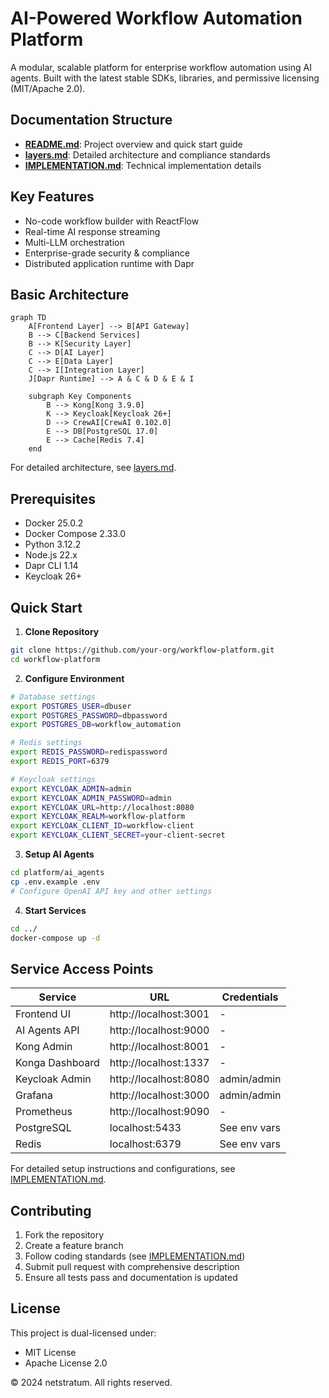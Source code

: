 # AI-Powered Workflow Automation Platform

A modular, scalable platform for enterprise workflow automation using AI agents. Built with the latest stable SDKs, libraries, and permissive licensing (MIT/Apache 2.0).

## Documentation Structure
- **[README.md](README.md)**: Project overview and quick start guide
- **[layers.md](layers.md)**: Detailed architecture and compliance standards
- **[IMPLEMENTATION.md](IMPLEMENTATION.md)**: Technical implementation details

## Key Features
- No-code workflow builder with ReactFlow
- Real-time AI response streaming
- Multi-LLM orchestration
- Enterprise-grade security & compliance
- Distributed application runtime with Dapr

## Basic Architecture
```mermaid
graph TD
    A[Frontend Layer] --> B[API Gateway]
    B --> C[Backend Services]
    B --> K[Security Layer]
    C --> D[AI Layer]
    C --> E[Data Layer]
    C --> I[Integration Layer]
    J[Dapr Runtime] --> A & C & D & E & I

    subgraph Key Components
        B --> Kong[Kong 3.9.0]
        K --> Keycloak[Keycloak 26+]
        D --> CrewAI[CrewAI 0.102.0]
        E --> DB[PostgreSQL 17.0]
        E --> Cache[Redis 7.4]
    end
```

For detailed architecture, see [layers.md](layers.md).

## Prerequisites
- Docker 25.0.2
- Docker Compose 2.33.0
- Python 3.12.2
- Node.js 22.x
- Dapr CLI 1.14
- Keycloak 26+

## Quick Start

1. **Clone Repository**
```bash
git clone https://github.com/your-org/workflow-platform.git
cd workflow-platform
```

2. **Configure Environment**
```bash
# Database settings
export POSTGRES_USER=dbuser
export POSTGRES_PASSWORD=dbpassword
export POSTGRES_DB=workflow_automation

# Redis settings
export REDIS_PASSWORD=redispassword
export REDIS_PORT=6379

# Keycloak settings
export KEYCLOAK_ADMIN=admin
export KEYCLOAK_ADMIN_PASSWORD=admin
export KEYCLOAK_URL=http://localhost:8080
export KEYCLOAK_REALM=workflow-platform
export KEYCLOAK_CLIENT_ID=workflow-client
export KEYCLOAK_CLIENT_SECRET=your-client-secret
```

3. **Setup AI Agents**
```bash
cd platform/ai_agents
cp .env.example .env
# Configure OpenAI API key and other settings
```

4. **Start Services**
```bash
cd ../
docker-compose up -d
```

## Service Access Points

| Service | URL | Credentials |
|---------|-----|-------------|
| Frontend UI | http://localhost:3001 | - |
| AI Agents API | http://localhost:9000 | - |
| Kong Admin | http://localhost:8001 | - |
| Konga Dashboard | http://localhost:1337 | - |
| Keycloak Admin | http://localhost:8080 | admin/admin |
| Grafana | http://localhost:3000 | admin/admin |
| Prometheus | http://localhost:9090 | - |
| PostgreSQL | localhost:5433 | See env vars |
| Redis | localhost:6379 | See env vars |

For detailed setup instructions and configurations, see [IMPLEMENTATION.md](IMPLEMENTATION.md).

## Contributing
1. Fork the repository
2. Create a feature branch
3. Follow coding standards (see [IMPLEMENTATION.md](IMPLEMENTATION.md))
4. Submit pull request with comprehensive description
5. Ensure all tests pass and documentation is updated

## License
This project is dual-licensed under:
- MIT License
- Apache License 2.0

© 2024 netstratum. All rights reserved.
